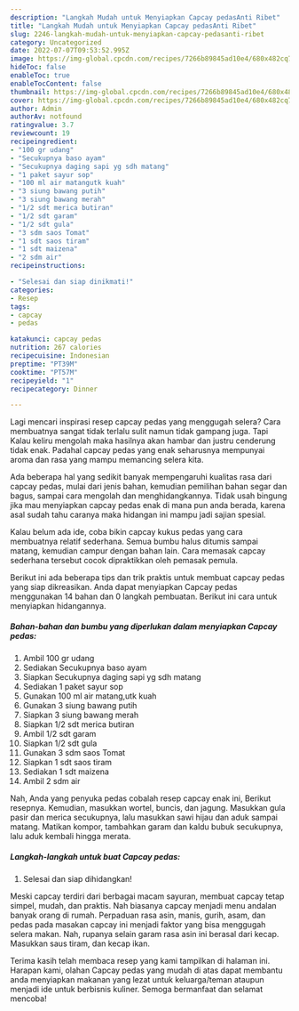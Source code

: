 ```yaml
---
description: "Langkah Mudah untuk Menyiapkan Capcay pedasAnti Ribet"
title: "Langkah Mudah untuk Menyiapkan Capcay pedasAnti Ribet"
slug: 2246-langkah-mudah-untuk-menyiapkan-capcay-pedasanti-ribet
category: Uncategorized
date: 2022-07-07T09:53:52.995Z
image: https://img-global.cpcdn.com/recipes/7266b89845ad10e4/680x482cq70/capcay-pedas-foto-resep-utama.jpg
hideToc: false
enableToc: true
enableTocContent: false
thumbnail: https://img-global.cpcdn.com/recipes/7266b89845ad10e4/680x482cq70/capcay-pedas-foto-resep-utama.jpg
cover: https://img-global.cpcdn.com/recipes/7266b89845ad10e4/680x482cq70/capcay-pedas-foto-resep-utama.jpg
author: Admin
authorAv: notfound
ratingvalue: 3.7
reviewcount: 19
recipeingredient:
- "100 gr udang"
- "Secukupnya baso ayam"
- "Secukupnya daging sapi yg sdh matang"
- "1 paket sayur sop"
- "100 ml air matangutk kuah"
- "3 siung bawang putih"
- "3 siung bawang merah"
- "1/2 sdt merica butiran"
- "1/2 sdt garam"
- "1/2 sdt gula"
- "3 sdm saos Tomat"
- "1 sdt saos tiram"
- "1 sdt maizena"
- "2 sdm air"
recipeinstructions:

- "Selesai dan siap dinikmati!"
categories:
- Resep
tags:
- capcay
- pedas

katakunci: capcay pedas 
nutrition: 267 calories
recipecuisine: Indonesian
preptime: "PT39M"
cooktime: "PT57M"
recipeyield: "1"
recipecategory: Dinner

---
```



Lagi mencari inspirasi resep capcay pedas yang menggugah selera? Cara membuatnya sangat tidak terlalu sulit namun tidak gampang juga. Tapi Kalau keliru mengolah maka hasilnya akan hambar dan justru cenderung tidak enak. Padahal capcay pedas yang enak seharusnya mempunyai aroma dan rasa yang mampu memancing selera kita.


Ada beberapa hal yang sedikit banyak mempengaruhi kualitas rasa dari capcay pedas, mulai dari jenis bahan, kemudian pemilihan bahan segar dan bagus, sampai cara mengolah dan menghidangkannya. Tidak usah bingung jika mau menyiapkan capcay pedas enak di mana pun anda berada, karena asal sudah tahu caranya maka hidangan ini mampu jadi sajian spesial.

Kalau belum ada ide, coba bikin capcay kukus pedas yang cara membuatnya relatif sederhana. Semua bumbu halus ditumis sampai matang, kemudian campur dengan bahan lain. Cara memasak capcay sederhana tersebut cocok dipraktikkan oleh pemasak pemula.


Berikut ini ada beberapa tips dan trik praktis untuk membuat capcay pedas yang siap dikreasikan. Anda dapat menyiapkan Capcay pedas menggunakan 14 bahan dan 0 langkah pembuatan. Berikut ini cara untuk menyiapkan hidangannya.

<!--inarticleads1-->

##### Bahan-bahan dan bumbu yang diperlukan dalam menyiapkan Capcay pedas:

1. Ambil 100 gr udang
1. Sediakan Secukupnya baso ayam
1. Siapkan Secukupnya daging sapi yg sdh matang
1. Sediakan 1 paket sayur sop
1. Gunakan 100 ml air matang,utk kuah
1. Gunakan 3 siung bawang putih
1. Siapkan 3 siung bawang merah
1. Siapkan 1/2 sdt merica butiran
1. Ambil 1/2 sdt garam
1. Siapkan 1/2 sdt gula
1. Gunakan 3 sdm saos Tomat
1. Siapkan 1 sdt saos tiram
1. Sediakan 1 sdt maizena
1. Ambil 2 sdm air


Nah, Anda yang penyuka pedas cobalah resep capcay enak ini, Berikut resepnya. Kemudian, masukkan wortel, buncis, dan jagung. Masukkan gula pasir dan merica secukupnya, lalu masukkan sawi hijau dan aduk sampai matang. Matikan kompor, tambahkan garam dan kaldu bubuk secukupnya, lalu aduk kembali hingga merata. 

<!--inarticleads2-->

##### Langkah-langkah untuk buat Capcay pedas:


1. Selesai dan siap dihidangkan!

Meski capcay terdiri dari berbagai macam sayuran, membuat capcay tetap simpel, mudah, dan praktis. Nah biasanya capcay menjadi menu andalan banyak orang di rumah. Perpaduan rasa asin, manis, gurih, asam, dan pedas pada masakan capcay ini menjadi faktor yang bisa menggugah selera makan. Nah, rupanya selain garam rasa asin ini berasal dari kecap. Masukkan saus tiram, dan kecap ikan. 

Terima kasih telah membaca resep yang kami tampilkan di halaman ini. Harapan kami, olahan Capcay pedas yang mudah di atas dapat membantu anda menyiapkan makanan yang lezat untuk keluarga/teman ataupun menjadi ide untuk berbisnis kuliner. Semoga bermanfaat dan selamat mencoba!

